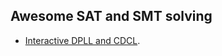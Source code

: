 Awesome SAT and SMT solving
----------------------------

* [Interactive DPLL and CDCL](https://cse442-17f.github.io/Conflict-Driven-Clause-Learning/).
